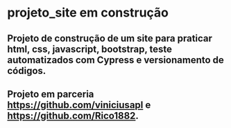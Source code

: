 # projeto_site em construção
## Projeto de construção de um site  para praticar html, css, javascript, bootstrap, teste automatizados com Cypress e versionamento de códigos.
## Projeto em parceria https://github.com/viniciusapl e https://github.com/Rico1882.
